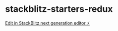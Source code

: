 # stackblitz-starters-redux

[Edit in StackBlitz next generation editor ⚡️](https://stackblitz.com/~/github.com/Achraffril/stackblitz-starters-redux)